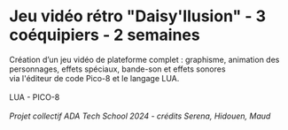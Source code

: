 # Jeu vidéo rétro "Daisy'llusion" - 3 coéquipiers - 2 semaines

Création d’un jeu vidéo de plateforme complet : graphisme, animation des personnages, effets spéciaux, bande-son et effets sonores <br>
via l'éditeur de code Pico-8 et le langage LUA.<br>
<br>
LUA - PICO-8<br>
<br>
<i>Projet collectif ADA Tech School 2024 - crédits Serena, Hidouen, Maud</i>
